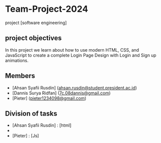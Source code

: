 # Team-Project-2024
project [software engineering]

## project objectives 
In this project we learn about how to use modern HTML, CSS, and JavaScript to create a complete Login Page Design with Login and Sign up animations.

## Members
- [Ahsan Syafii Rusdin] (ahsan.rusdin@student.president.ac.id)
- [Dannis Surya Ridfan] (7c.08dannis@gmail.com)
- [Pieter] (pieter1234098@gmail.com)


## Division of tasks
- [Ahsan Syafii Rusdin] : [html]
- [Nama Anggota 2]: [css]
- [Pieter] : [Js]
